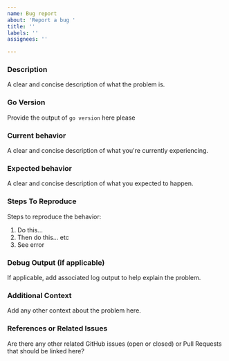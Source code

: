 ```yaml
---
name: Bug report
about: 'Report a bug '
title: ''
labels: ''
assignees: ''

---
```


### Description
A clear and concise description of what the problem is.

### Go Version
Provide the output of `go version` here please

### Current behavior
A clear and concise description of what you're currently experiencing.

### Expected behavior
A clear and concise description of what you expected to happen.

### Steps To Reproduce
Steps to reproduce the behavior:
1. Do this...
2. Then do this... etc
3. See error

### Debug Output (if applicable)
If applicable, add associated log output to help explain the problem.

### Additional Context
Add any other context about the problem here.

### References or Related Issues
Are there any other related GitHub issues (open or closed) or Pull Requests that should be linked here?
